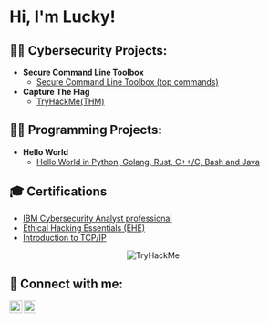 <h1>Hi, I'm Lucky! </h1>

<h2>👨‍💻 Cybersecurity Projects:</h2>

- <b>Secure Command Line Toolbox</b>
  - [Secure Command Line Toolbox (top commands)](https://github.com/cyberthirty/Secure-Command-Line-Toolbox/blob/main/Secure%20Command%20Line%20Toolbox.md)
- <b>Capture The Flag </b>
  - [TryHackMe(THM)](https://tryhackme.com/p/cyber30)


<h2>👨‍💻 Programming Projects:</h2>

- <b>Hello World</b>
  - [Hello World in Python, Golang, Rust, C++/C, Bash and Java]()

<h2>🎓 Certifications</h2>

- [IBM Cybersecurity Analyst professional](https://www.credly.com/badges/38fd0f82-7511-4864-8e00-4788ec814e17/linked_in_profile?trk=public_profile_see-credential)
- [Ethical Hacking Essentials (EHE)](https://coursera.org/verify/SX564QHSGSKL?trk=public_profile_see-credential)
- [Introduction to TCP/IP](https://coursera.org/verify/AE4UCM7S3EZY?trk=public_profile_see-credential)

<p>
  <center>
   <img src="https://tryhackme-badges.s3.amazonaws.com/cyber30.png" alt="TryHackMe">
  </center>
</p>
<h2> 🤳 Connect with me:</h2>

[<img align="left" alt="cyberthirty30 | Twitter" width="22px" src="https://cdn.jsdelivr.net/npm/simple-icons@v3/icons/twitter.svg" />][twitter]
[<img align="left" alt="Cyber30 | LinkedIn" width="22px" src="https://cdn.jsdelivr.net/npm/simple-icons@v3/icons/linkedin.svg" />][linkedin]

[twitter]: https://twitter.com/cyberthirty30
[linkedin]: https://linkedin.com/in/cyber30

<!--
**cyberthirty/cyberthirty** is a ✨ _special_ ✨ repository because its `README.md` (this file) appears on your GitHub profile.

Here are some ideas to get you started:

- 🔭 I’m currently working on ...
- 🌱 I’m currently learning ...
- 👯 I’m looking to collaborate on ...
- 🤔 I’m looking for help with ...
- 💬 Ask me about ...
- 📫 How to reach me: ...
- 😄 Pronouns: ...
- ⚡ Fun fact: ...
-->
